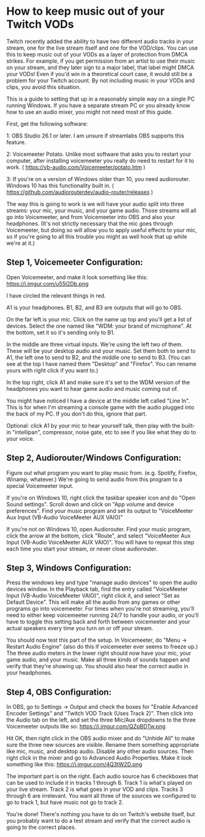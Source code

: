 # How to keep music out of your Twitch VODs

Twitch recently added the ability to have two different audio tracks in your stream, one for the live stream itself and one for the VOD/clips. You can use this to keep music out of your VODs as a layer of protection from DMCA strikes. For example, if you get permission from an artist to use their music on your stream, and they later sign to a major label, that label might DMCA your VODs! Even if you'd win in a theoretical court case, it would still be a problem for your Twitch account. By not including music in your VODs and clips, you avoid this situation.

This is a guide to setting that up in a reasonably simple way on a single PC running Windows. If you have a separate stream PC or you already know how to use an audio mixer, you might not need most of this guide.

First, get the following software:

1: OBS Studio 26.1 or later. I am unsure if streamlabs OBS supports this feature.

2: Voicemeeter Potato. Unlike most software that asks you to restart your computer, after installing voicemeeter you really do need to restart for it to work. ( https://vb-audio.com/Voicemeeter/potato.htm )

3: If you're on a version of Windows older than 10, you need audiorouter. Windows 10 has this functionality built in. ( https://github.com/audiorouterdev/audio-router/releases )

The way this is going to work is we will have your audio split into three streams: your mic, your music, and your game audio. Those streams will all go into Voicemeeter, and from Voicemeeter into OBS and also your headphones. (It's not strictly necessary that the mic goes through Voicemeeter, but doing so will allow you to apply useful effects to your mic, so if you're going to all this trouble you might as well hook that up while we're at it.) 

## Step 1, Voicemeeter Configuration:

Open Voicemeeter, and make it look something like this: https://i.imgur.com/u55l2Db.png

I have circled the relevant things in red. 

A1 is your headphones. B1, B2, and B3 are outputs that will go to OBS.

On the far left is your mic. Click on the name up top and you'll get a list of devices. Select the one named like "WDM: your brand of microphone". At the bottom, set it so it's sending only to B1.

In the middle are three virtual inputs. We're using the left two of them. These will be your desktop audio and your music. Set them both to send to A1, the left one to send to B2, and the middle one to send to B3. (You can see at the top I have named them "Desktop" and "Firefox". You can rename yours with right click if you want to.)

In the top right, click A1 and make sure it's set to the WDM version of the headphones you want to hear game audio and music coming out of.

You might have noticed I have a device at the middle left called "Line In". This is for when I'm streaming a console game with the audio plugged into the back of my PC. If you don't do this, ignore that part.

Optional: click A1 by your mic to hear yourself talk, then play with the built-in "intellipan", compressor, noise gate, etc to see if you like what they do to your voice.

## Step 2, Audiorouter/Windows Configuration:

Figure out what program you want to play music from. (e.g. Spotify, Firefox, Winamp, whatever.) We're going to send audio from this program to a special Voicemeeter input.

If you're on Windows 10, right click the taskbar speaker icon and do "Open Sound settings". Scroll down and click on "App volume and device preferences". Find your music program and set its output to "VoiceMeeter Aux Input (VB-Audio VoiceMeeter AUX VAIO)"

If you're not on Windows 10, open Audiorouter. Find your music program, click the arrow at the bottom, click "Route", and select "VoiceMeeter Aux Input (VB-Audio VoiceMeeter AUX VAIO)". You will have to repeat this step each time you start your stream, or never close audiorouter.

## Step 3, Windows Configuration:

Press the windows key and type "manage audio devices" to open the audio devices window. In the Playback tab, find the entry called "VoiceMeeter Input (VB-Audio VoiceMeeter VAIO)", right click it, and select "Set as Default Device". This will make all the audio from any games or other programs go into voicemeeter. For times when you're not streaming, you'll need to either keep voicemeeter running 24/7 to handle your audio, or you'll have to toggle this setting back and forth between voicemeeter and your actual speakers every time you turn on or off your stream. 

You should now test this part of the setup. In Voicemeeter, do "Menu -> Restart Audio Engine" (also do this if voicemeeter ever seems to freeze up.) The three audio meters in the lower right should now have your mic, your game audio, and your music. Make all three kinds of sounds happen and verify that they're showing up. You should also hear the correct audio in your headphones.

## Step 4, OBS Configuration:

In OBS, go to Settings -> Output and check the boxes for "Enable Advanced Encoder Settings" and "Twitch VOD Track (Uses Track 2)". Then click into the Audio tab on the left, and set the three Mic/Aux dropdowns to the three Voicemeeter outputs like so: https://i.imgur.com/QZpBDTw.png

Hit OK, then right click in the OBS audio mixer and do "Unhide All" to make sure the three new sources are visible. Rename them something appropriate like mic, music, and desktop audio. Disable any other audio sources. Then right click in the mixer and go to Advanced Audio Properties. Make it look something like this: https://i.imgur.com/4Q3tW2D.png

The important part is on the right. Each audio source has 6 checkboxes that can be used to include it in tracks 1 through 6. Track 1 is what's played on your live stream. Track 2 is what goes in your VOD and clips. Tracks 3 through 6 are irrelevant. You want all three of the sources we configured to go to track 1, but have music not go to track 2.

You're done! There's nothing you have to do on Twitch's website itself, but you probably want to do a test stream and verify that the correct audio is going to the correct places.
